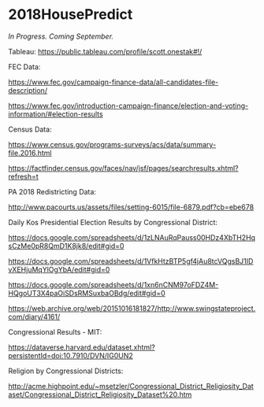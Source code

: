 # 2018HousePredict

*In Progress.  Coming September.*

Tableau: https://public.tableau.com/profile/scott.onestak#!/

FEC Data:

https://www.fec.gov/campaign-finance-data/all-candidates-file-description/

https://www.fec.gov/introduction-campaign-finance/election-and-voting-information/#election-results

Census Data:

https://www.census.gov/programs-surveys/acs/data/summary-file.2016.html

https://factfinder.census.gov/faces/nav/jsf/pages/searchresults.xhtml?refresh=t

PA 2018 Redistricting Data:

http://www.pacourts.us/assets/files/setting-6015/file-6879.pdf?cb=ebe678

Daily Kos Presidential Election Results by Congressional District:

https://docs.google.com/spreadsheets/d/1zLNAuRqPauss00HDz4XbTH2HqsCzMe0pR8QmD1K8jk8/edit#gid=0

https://docs.google.com/spreadsheets/d/1VfkHtzBTP5gf4jAu8tcVQgsBJ1IDvXEHjuMqYlOgYbA/edit#gid=0

https://docs.google.com/spreadsheets/d/1xn6nCNM97oFDZ4M-HQgoUT3X4paOiSDsRMSuxbaOBdg/edit#gid=0

https://web.archive.org/web/20151016181827/http://www.swingstateproject.com/diary/4161/

Congressional Results - MIT:

https://dataverse.harvard.edu/dataset.xhtml?persistentId=doi:10.7910/DVN/IG0UN2

Religion by Congressional Districts:

http://acme.highpoint.edu/~msetzler/Congressional_District_Religiosity_Dataset/Congressional_District_Religiosity_Dataset%20.htm
